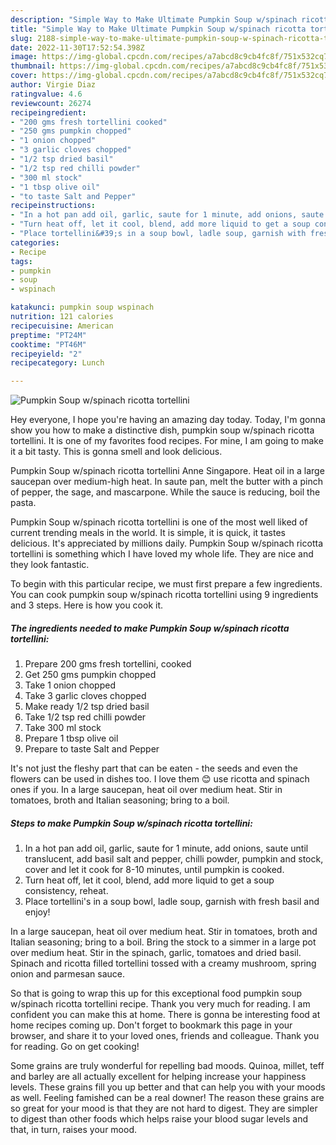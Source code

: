 ```yaml
---
description: "Simple Way to Make Ultimate Pumpkin Soup w/spinach ricotta tortellini"
title: "Simple Way to Make Ultimate Pumpkin Soup w/spinach ricotta tortellini"
slug: 2188-simple-way-to-make-ultimate-pumpkin-soup-w-spinach-ricotta-tortellini
date: 2022-11-30T17:52:54.398Z
image: https://img-global.cpcdn.com/recipes/a7abcd8c9cb4fc8f/751x532cq70/pumpkin-soup-wspinach-ricotta-tortellini-recipe-main-photo.jpg
thumbnail: https://img-global.cpcdn.com/recipes/a7abcd8c9cb4fc8f/751x532cq70/pumpkin-soup-wspinach-ricotta-tortellini-recipe-main-photo.jpg
cover: https://img-global.cpcdn.com/recipes/a7abcd8c9cb4fc8f/751x532cq70/pumpkin-soup-wspinach-ricotta-tortellini-recipe-main-photo.jpg
author: Virgie Diaz
ratingvalue: 4.6
reviewcount: 26274
recipeingredient:
- "200 gms fresh tortellini cooked"
- "250 gms pumpkin chopped"
- "1 onion chopped"
- "3 garlic cloves chopped"
- "1/2 tsp dried basil"
- "1/2 tsp red chilli powder"
- "300 ml stock"
- "1 tbsp olive oil"
- "to taste Salt and Pepper"
recipeinstructions:
- "In a hot pan add oil, garlic, saute for 1 minute, add onions, saute until translucent, add basil salt and pepper, chilli powder, pumpkin and stock, cover and let it cook for 8-10 minutes, until pumpkin is cooked."
- "Turn heat off, let it cool, blend, add more liquid to get a soup consistency, reheat."
- "Place tortellini&#39;s in a soup bowl, ladle soup, garnish with fresh basil and enjoy!"
categories:
- Recipe
tags:
- pumpkin
- soup
- wspinach

katakunci: pumpkin soup wspinach 
nutrition: 121 calories
recipecuisine: American
preptime: "PT24M"
cooktime: "PT46M"
recipeyield: "2"
recipecategory: Lunch

---
```



![Pumpkin Soup w/spinach ricotta tortellini](https://img-global.cpcdn.com/recipes/a7abcd8c9cb4fc8f/751x532cq70/pumpkin-soup-wspinach-ricotta-tortellini-recipe-main-photo.jpg)

Hey everyone, I hope you're having an amazing day today. Today, I'm gonna show you how to make a distinctive dish, pumpkin soup w/spinach ricotta tortellini. It is one of my favorites food recipes. For mine, I am going to make it a bit tasty. This is gonna smell and look delicious.

Pumpkin Soup w/spinach ricotta tortellini Anne Singapore. Heat oil in a large saucepan over medium-high heat. In saute pan, melt the butter with a pinch of pepper, the sage, and mascarpone. While the sauce is reducing, boil the pasta.

Pumpkin Soup w/spinach ricotta tortellini is one of the most well liked of current trending meals in the world. It is simple, it is quick, it tastes delicious. It's appreciated by millions daily. Pumpkin Soup w/spinach ricotta tortellini is something which I have loved my whole life. They are nice and they look fantastic.


To begin with this particular recipe, we must first prepare a few ingredients. You can cook pumpkin soup w/spinach ricotta tortellini using 9 ingredients and 3 steps. Here is how you cook it.

<!--inarticleads1-->

##### The ingredients needed to make Pumpkin Soup w/spinach ricotta tortellini:

1. Prepare 200 gms fresh tortellini, cooked
1. Get 250 gms pumpkin chopped
1. Take 1 onion chopped
1. Take 3 garlic cloves chopped
1. Make ready 1/2 tsp dried basil
1. Take 1/2 tsp red chilli powder
1. Take 300 ml stock
1. Prepare 1 tbsp olive oil
1. Prepare to taste Salt and Pepper


It&#39;s not just the fleshy part that can be eaten - the seeds and even the flowers can be used in dishes too. I love them 😊 use ricotta and spinach ones if you. In a large saucepan, heat oil over medium heat. Stir in tomatoes, broth and Italian seasoning; bring to a boil. 

<!--inarticleads2-->

##### Steps to make Pumpkin Soup w/spinach ricotta tortellini:

1. In a hot pan add oil, garlic, saute for 1 minute, add onions, saute until translucent, add basil salt and pepper, chilli powder, pumpkin and stock, cover and let it cook for 8-10 minutes, until pumpkin is cooked.
1. Turn heat off, let it cool, blend, add more liquid to get a soup consistency, reheat.
1. Place tortellini&#39;s in a soup bowl, ladle soup, garnish with fresh basil and enjoy!


In a large saucepan, heat oil over medium heat. Stir in tomatoes, broth and Italian seasoning; bring to a boil. Bring the stock to a simmer in a large pot over medium heat. Stir in the spinach, garlic, tomatoes and dried basil. Spinach and ricotta filled tortellini tossed with a creamy mushroom, spring onion and parmesan sauce. 

So that is going to wrap this up for this exceptional food pumpkin soup w/spinach ricotta tortellini recipe. Thank you very much for reading. I am confident you can make this at home. There is gonna be interesting food at home recipes coming up. Don't forget to bookmark this page in your browser, and share it to your loved ones, friends and colleague. Thank you for reading. Go on get cooking!

Some grains are truly wonderful for repelling bad moods. Quinoa, millet, teff and barley are all actually excellent for helping increase your happiness levels. These grains fill you up better and that can help you with your moods as well. Feeling famished can be a real downer! The reason these grains are so great for your mood is that they are not hard to digest. They are simpler to digest than other foods which helps raise your blood sugar levels and that, in turn, raises your mood.
